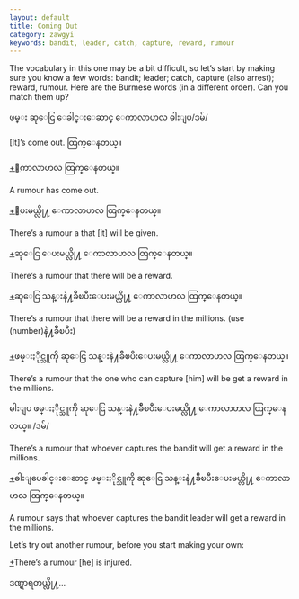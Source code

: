 ```yaml
---
layout: default
title: Coming Out
category: zawgyi
keywords: bandit, leader, catch, capture, reward, rumour
---
```


<p>The vocabulary in this one may be a bit difficult, so let’s start by making sure you know a few words: bandit; leader; catch, capture (also arrest); reward, rumour. Here are the Burmese words (in a different order). Can you match them up?</p>
<p><span class='zawgyi'>ဖမ္း ဆုေငြ ေခါင္းေဆာင္ ေကာလာဟလ ဓါးျပ</span>/<span class='mm3'>ဒမ်</span>/</p>

<p>[It]’s come out. <span class='zawgyi'>ထြက္ေနတယ္။</span></p>

<p class='hide-trigger'><a href="#">+</a><span class='zawgyi'>ေကာလာဟလ ထြက္ေနတယ္။</span></p>
<p class='hide-this'>A rumour has come out.</p>

<p class='hide-trigger'><a href="#">+</a><span class='zawgyi'>ေပးမယ္လို႔ ေကာလာဟလ ထြက္ေနတယ္။</span></p>
<p class='hide-this'>There’s a rumour a that [it] will be given.</p>

<p class='hide-trigger'><a href="#">+</a><span class='zawgyi'>ဆုေငြ ေပးမယ္လို႔ ေကာလာဟလ ထြက္ေနတယ္။</span></p>
<p class='hide-this'>There’s a rumour that there will be a reward.</p>

<p class='hide-trigger'><a href="#">+</a><span class='zawgyi'>ဆုေငြ သန္းနဲ႔ခ်ီၿပီးေပးမယ္လို႔ ေကာလာဟလ ထြက္ေနတယ္။</span></p>
<p class='hide-this'>There’s a rumour that there will be a reward in the millions. (use (number)<span class='zawgyi'>နဲ႔ခ်ီၿပီး</span>)</p>

<p class='hide-trigger'><a href="#">+</a><span class='zawgyi'>ဖမ္းႏိုင္သူကို ဆုေငြ သန္းနဲ႔ခ်ီၿပီးေပးမယ္လို႔ ေကာလာဟလ ထြက္ေနတယ္။</span></p>
<p class='hide-this'>There’s a rumour that the one who can capture [him] will be get a reward in the millions.</p>

<p><span class='zawgyi'>ဓါးျပ ဖမ္းႏိုင္သူကို ဆုေငြ သန္းနဲ႔ခ်ီၿပီးေပးမယ္လို႔ ေကာလာဟလ ထြက္ေနတယ္။ </span>/<span class='mm3'>ဒမ်</span>/</p>
<p class='hide-this'>There’s a rumour that whoever captures the bandit will get a reward in the millions.</p>

<p class='hide-trigger'><a href="#">+</a><span class='zawgyi'>ဓါးျပေခါင္းေဆာင္ ဖမ္းႏိုင္သူကို ဆုေငြ သန္းနဲ႔ခ်ီၿပီးေပးမယ္လို႔ ေကာလာဟလ ထြက္ေနတယ္။</span></p>
<p class='hide-this'>A rumour says that whoever captures the bandit leader will get a reward in the millions.</p>

<p>Let’s try out another rumour, before you start making your own:</p>
<p class='hide-trigger'><a href="#">+</a>There’s a rumour [he] is injured.</p>
<p class='hide-this'><span class='zawgyi'>ဒဏ္ရာရတယ္လို႔</span>…</p>
